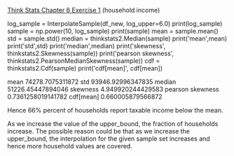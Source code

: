 [Think Stats Chapter 6 Exercise 1](http://greenteapress.com/thinkstats2/html/thinkstats2007.html#toc60) (household income)

log_sample = InterpolateSample(df_new, log_upper=6.0)
print(log_sample)
sample = np.power(10, log_sample)
print(sample)
mean = sample.mean()
std = sample.std()
median = thinkstats2.Median(sample)
print('mean',mean)
print('std',std)
print('median',median)
print('skewness', thinkstats2.Skewness(sample))
print('pearson skewness', 
          thinkstats2.PearsonMedianSkewness(sample))
cdf = thinkstats2.Cdf(sample)
print('cdf[mean]', cdf[mean])

mean 74278.7075311872
std 93946.92996347835
median 51226.45447894046
skewness 4.949920244429583
pearson skewness 0.7361258019141782
cdf[mean] 0.660005879566872

Hence 66% percent of households report taxable income below the mean. 

As we increase the value of the upper_bound, the fraction of households increase. The possible reason could be that as we increase the upper_bound, the interpolation for the given sample set increases and hence more household values are covered. 
